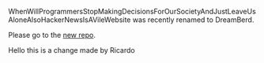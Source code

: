 WhenWillProgrammersStopMakingDecisionsForOurSocietyAndJustLeaveUsAloneAlsoHackerNewsIsAVileWebsite was recently renamed to DreamBerd.

Please go to the [new repo](https://github.com/TodePond/DreamBerd).

Hello this is a change made by Ricardo
